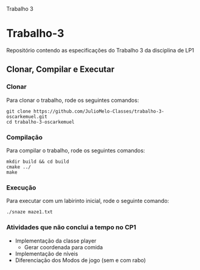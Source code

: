 Trabalho 3
# Trabalho-3
Repositório contendo as especificações do Trabalho 3 da disciplina de LP1

## Clonar, Compilar e Executar

### Clonar
Para clonar o trabalho, rode os seguintes comandos:
```
git clone https://github.com/JulioMelo-Classes/trabalho-3-oscarkemuel.git
cd trabalho-3-oscarkemuel
```

### Compilação
Para compilar o trabalho, rode os seguintes comandos:
```
mkdir build && cd build
cmake ../
make
```

### Execução
Para executar com um labirinto inicial, rode o seguinte comando:
```
./snaze maze1.txt
```

### Atividades que não conclui a tempo no CP1
* Implementação da classe player
  * Gerar coordenada para comida
* Implementação de níveis
* Diferenciação dos Modos de jogo (sem e com rabo)

<!-- ## Testando funcionalidades
### Teste 1 - Testes de Criação de usuário, login e desconnect;
```
./concordo < ../data/test_1.txt
```
### Teste 2 - Criação, remoção, descrição, listagem e convite de servidores;
```
./concordo < ../data/test_2.txt
```
### Teste 3 - Entrar, sair e listagem de participantes do servidor;
```
./concordo < ../data/test_3.txt
```
### Teste 4 - Criar, entrar e sair de canais;
```
./concordo < ../data/test_4.txt
```
### Teste 5 - Envio e listagem de mensagens;
```
./concordo < ../data/test_5.txt
``` -->
